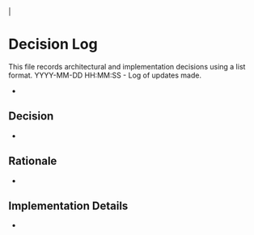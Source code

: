 |
  # Decision Log

  This file records architectural and implementation decisions using a list format.
  YYYY-MM-DD HH:MM:SS - Log of updates made.

  *

  ## Decision

  *

  ## Rationale

  *

  ## Implementation Details

  *
